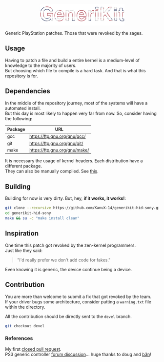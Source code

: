 <p align="center">
<picture>
  <source media="(prefers-color-scheme: dark)" srcset="./.media/language/english/generikit_wide_dark.png">
  <source media="(prefers-color-scheme: light)" srcset="./.media/language/english/generikit_wide_light.png">
  <img alt="GeneriKit" src="./.media/language/english/generikit_wide_dark.png" width="55%">
</picture>
</p>

Generic PlayStation patches. Those that were revoked by the sages.

## Usage

Having to patch a file and build a entire kernel is a medium-level of knowledge to the majority of users.<br>
But choosing which file to compile is a hard task. And that is what this repository is for.

## Dependencies

In the middle of the repository journey, most of the systems will have a automated install.<br>
But this day is most likely to happen very far from now. So, consider having the following:

|   Package     |   URL                                             |
|---------------|---------------------------------------------------|
|   gcc         |   https://ftp.gnu.org/gnu/gcc/                    |
|   git         |   https://ftp.gnu.org/gnu/git/                    |
|   make        |   https://ftp.gnu.org/gnu/make/                   |

It is necessary the usage of kernel headers. Each distribution have a different package.<br>
They can also be manually compiled. See [this](https://www.kernel.org/doc/html/latest/kbuild/modules.html).

## Building

Building for now is very dirty. But, hey, **if it works, it works!**:

```sh
git clone --recursive https://github.com/KanuX-14/generikit-hid-sony.git
cd generikit-hid-sony
make && su -c "make install clean"
```


## Inspiration

One time this patch got revoked by the zen-kernel programmers.<br>
Just like they said:
> "I'd really prefer we don't add code for fakes."

Even knowing it is generic, the device continue being a device.

## Contribution

You are more than welcome to submit a fix that got revoked by the team.<br>
If your driver bugs some architecture, consider putting a `warning.txt` file within the directory.

All the contribution should be directly sent to the `devel` branch.
```sh
git checkout devel
```

### References

My first [closed pull request](https://github.com/zen-kernel/zen-kernel/pull/279).<br>
PS3 generic controller [forum discussion](https://retropie.org.uk/forum/topic/28263/playstation-3-controller-not-connecting-wired-on-new-pi4-retropie-build/7)... huge thanks to doug and [b3n](https://github.com/btlogy)!
